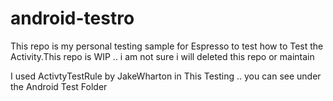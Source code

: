 # android-testro

This repo is my personal testing sample for Espresso to test how to Test the Activity.This repo is WIP .. i
am not sure i will deleted this repo or maintain

I used ActivtyTestRule by JakeWharton in This Testing .. you can see under the Android Test Folder
